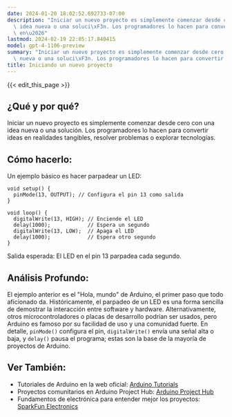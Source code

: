 ```yaml
---
date: 2024-01-20 18:02:52.692733-07:00
description: "Iniciar un nuevo proyecto es simplemente comenzar desde cero con una\
  \ idea nueva o una soluci\xF3n. Los programadores lo hacen para convertir ideas\
  \ en\u2026"
lastmod: 2024-02-19 22:05:17.840415
model: gpt-4-1106-preview
summary: "Iniciar un nuevo proyecto es simplemente comenzar desde cero con una idea\
  \ nueva o una soluci\xF3n. Los programadores lo hacen para convertir ideas en\u2026"
title: Iniciando un nuevo proyecto
---
```


{{< edit_this_page >}}

## ¿Qué y por qué?

Iniciar un nuevo proyecto es simplemente comenzar desde cero con una idea nueva o una solución. Los programadores lo hacen para convertir ideas en realidades tangibles, resolver problemas o explorar tecnologías.

## Cómo hacerlo:

Un ejemplo básico es hacer parpadear un LED:

```Arduino
void setup() {
  pinMode(13, OUTPUT); // Configura el pin 13 como salida
}

void loop() {
  digitalWrite(13, HIGH); // Enciende el LED
  delay(1000);            // Espera un segundo
  digitalWrite(13, LOW);  // Apaga el LED
  delay(1000);            // Espera otro segundo
}
```

Salida esperada: El LED en el pin 13 parpadea cada segundo.

## Análisis Profundo:

El ejemplo anterior es el "Hola, mundo" de Arduino, el primer paso que todo aficionado da. Históricamente, el parpadeo de un LED es una forma sencilla de demostrar la interacción entre software y hardware. Alternativamente, otros microcontroladores o placas de desarrollo podrían ser usados, pero Arduino es famoso por su facilidad de uso y una comunidad fuerte. En detalle, `pinMode()` configura el pin, `digitalWrite()` envía una señal alta o baja, y `delay()` pausa el programa; estas son la base de la mayoría de proyectos de Arduino.

## Ver También:

- Tutoriales de Arduino en la web oficial: [Arduino Tutorials](https://www.arduino.cc/en/Tutorial/HomePage)
- Proyectos comunitarios en Arduino Project Hub: [Arduino Project Hub](https://create.arduino.cc/projecthub)
- Fundamentos de electrónica para entender mejor los proyectos: [SparkFun Electronics](https://learn.sparkfun.com/)
